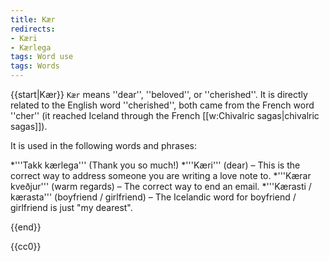 ```yaml
---
title: Kær
redirects:
- Kæri
- Kærlega
tags: Word use
tags: Words
---
```


<level a1/>

{{start|Kær}}
`Kær` means ''dear'', ''beloved'', or ''cherished''. It is directly related to the English word ''cherished'', both came from the French word ''cher'' (it reached Iceland through the French [[w:Chivalric sagas|chivalric sagas]]).

It is used in the following words and phrases:

*'''Takk kærlega''' (Thank you so much!)
*'''Kæri''' (dear) – This is the correct way to address someone you are writing a love note to.
*'''Kærar kveðjur''' (warm regards) – The correct way to end an email.
*'''Kærasti / kærasta''' (boyfriend / girlfriend) – The Icelandic word for boyfriend / girlfriend is just "my dearest".

{{end}}


<noinclude>{{cc0}}</noinclude>